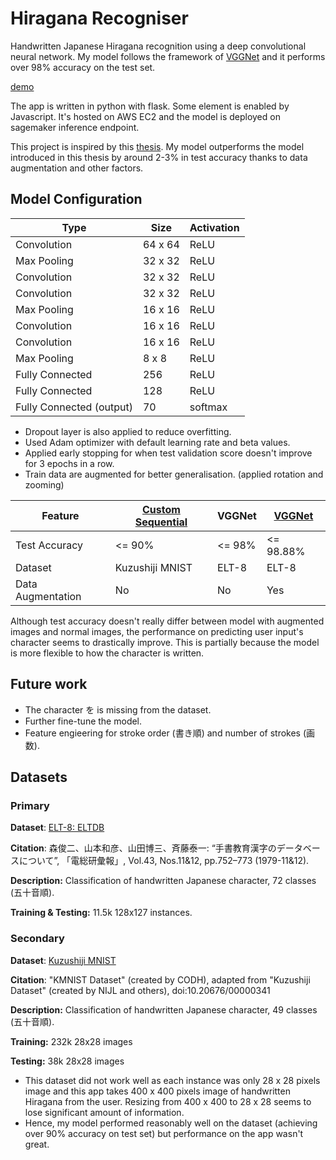 # Hiragana Recogniser
Handwritten Japanese Hiragana recognition using a deep convolutional neural network. My model follows the framework of [VGGNet](https://arxiv.org/abs/1409.1556) and it performs over 98% accuracy on the test set.

[demo](http://3.26.65.5/)

The app is written in python with flask. Some element is enabled by Javascript. It's hosted on AWS EC2 and the model is deployed on sagemaker inference endpoint.

This project is inspired by this [thesis](http://cs231n.stanford.edu/reports/2016/pdfs/262_Report.pdf). My model outperforms the model introduced in this thesis by around 2-3% in test accuracy thanks to data augmentation and other factors.

## Model Configuration

| Type                     | Size    | Activation |
| ------------------------ | ------- | ---------- |
| Convolution              | 64 x 64 | ReLU       |
| Max Pooling              | 32 x 32 | ReLU       |
| Convolution              | 32 x 32 | ReLU       |
| Convolution              | 32 x 32 | ReLU       |
| Max Pooling              | 16 x 16 | ReLU       |
| Convolution              | 16 x 16 | ReLU       |
| Convolution              | 16 x 16 | ReLU       |
| Max Pooling              | 8 x 8   | ReLU       |
| Fully Connected          | 256     | ReLU       |
| Fully Connected          | 128     | ReLU       |
| Fully Connected (output) | 70      | softmax    |

- Dropout layer is also applied to reduce overfitting.
- Used Adam optimizer with default learning rate and beta values.
- Applied early stopping for when test validation score doesn't improve for 3 epochs in a row.
- Train data are augmented for better generalisation. (applied rotation and zooming)

| Feature           | [Custom Sequential](https://github.com/Fuki-UoA/hiragana-recogniser/blob/main/ml/hiragana-classification.ipynb) | VGGNet | [VGGNet](https://github.com/Fuki-UoA/hiragana-recogniser/blob/main/ml/hiragana-classificationV2.ipynb) |
| ----------------- | ------------------------------------------------------------ | -------- | ------------------------------------------------------------ |
| Test Accuracy     | <= 90%                                                       | <= 98%   | <=  98.88%                                                   |
| Dataset           | Kuzushiji MNIST                                              | ELT-8    | ELT-8                                                        |
| Data Augmentation | No                                                           | No       | Yes                                                          |

Although test accuracy doesn't really differ between model with augmented images and normal images, the performance on predicting user input's character seems to drastically improve. This is partially because the model is more flexible to how the character is written.

## Future work

- The character を is missing from the dataset.
- Further fine-tune the model.
- Feature engieering for stroke order (書き順) and number of strokes (画数).

## Datasets

### Primary

**Dataset**: [ELT-8: ELTDB](http://etlcdb.db.aist.go.jp/specification-of-etl-8)

**Citation**: 森俊二、山本和彦、山田博三、斉藤泰一: “手書教育漢字のデータベースについて”, 「電総研彙報」, Vol.43, Nos.11&12, pp.752–773 (1979-11&12).

**Description:** Classification of handwritten Japanese character, 72 classes (五十音順).

**Training & Testing:** 11.5k 128x127 instances.

### Secondary 

**Dataset**: [Kuzushiji MNIST](https://github.com/rois-codh/kmnist)

**Citation**: "KMNIST Dataset" (created by CODH), adapted from "Kuzushiji Dataset" (created by NIJL and others), doi:10.20676/00000341

**Description:** Classification of handwritten Japanese character, 49 classes (五十音順).

**Training:** 232k 28x28 images

**Testing:** 38k 28x28 images

- This dataset did not work well as each instance was only 28 x 28 pixels image and this app takes 400 x 400 pixels image of handwritten Hiragana from the user. Resizing from 400 x 400 to 28 x 28 seems to lose significant amount of information.
- Hence, my model performed reasonably well on the dataset (achieving over 90% accuracy on test set) but performance on the app wasn't great.
